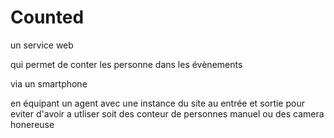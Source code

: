 # Counted

un service web

qui permet de conter les personne dans les évènements 

via un smartphone 

en équipant un agent avec une instance du site au entrée et sortie pour eviter d'avoir a utliser soit des conteur de personnes manuel ou des camera honereuse

